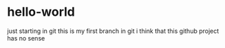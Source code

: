 # hello-world
just starting in git
 this is my first branch in git
 i think that this github project has no sense
